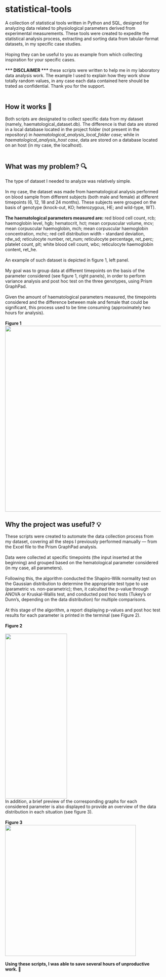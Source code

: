# statistical-tools
A collection of statistical tools written in Python and SQL, designed for analyzing data related to physiological parameters derived from experimental measurements. These tools were created to expedite the statistical analysis process, extracting and sorting data from tabular-format datasets, in my specific case studies.<br>
<br>
Hoping they can be useful to you as example from which collecting inspiration for your specific cases.<br>
<br>
**\*\*\* DISCLAIMER \*\*\*** these scripts were written to help me in my laboratory data analysis work. The example I used to explain how they work show totally random values, in any case each data contained here should be trated as confidential. Thank you for the support.<br>
<br>
## How it works :wrench: <br>
Both scripts are designated to collect specific data from my dataset (namely, haematological_dataset.db). The difference is that data are stored in a local database located in the project folder (not present in the repository) in *haematological_analysis_local_folder case*; while in *haematological_analysis_host case*, data are stored on a database located on an host (in my case, the localhost).<br><br>
## What was my problem? :mag:<br>
The type of dataset I needed to analyze was relatively simple.<br><br> 
In my case, the dataset was made from haematological analysis performed on blood sample from different subjects (both male and female) at different timepoints (6, 12, 18 and 24 months). These subjects were grouped on the basis of genotype (knock-out, KO; heterozygous, HE; and wild-type, WT).<br><br> 
**The haematological parameters measured are:** red blood cell count, rcb; haemoglobin level, hgb; hematocrit, hct; mean corpuscular volume, mcv; mean corpuscular haemoglobin, mch; mean corpuscular haemoglobin concentration, mchc; red cell distribution width - standard deviation, rdw_sd; reticulocyte number, ret_num; reticulocyte percentage, ret_perc; platelet count, plt; white blood cell count, wbc; reticulocyte haemoglobin content, ret_he.<br><br> 
An example of such dataset is depicted in figure 1, left panel.<br><br> 
My goal was to group data at different timepoints on the basis of the parameter considered (see figure 1, right panels), in order to perform variance analysis and post hoc test on the three genotypes, using Prism GraphPad.<br><br> 
Given the amount of haematological parameters measured, the timepoints considered and the difference between male and female that could be significant, this process used to be time consuming (approximately two hours for analysis).<br><br>
**Figure 1**<br>
<img src="https://github.com/alanzanardi/statistical-tools/blob/main/Fig1.jpg" width="1188" height="600">
<br>
## Why the project was useful? :bulb:<br>
These scripts were created to automate the data collection process from my dataset, covering all the steps I previously performed manually — from the Excel file to the Prism GraphPad analysis.<br><br> 
Data were collected at specific timepoints (the input inserted at the beginning) and grouped based on the hematological parameter considered (in my case, all parameters).<br><br> 
Following this, the algorithm conducted the Shapiro-Wilk normality test on the Gaussian distribution to determine the appropriate test type to use (parametric vs. non-parametric); then, it calculted the p-value through ANOVA or Kruskal-Wallis test, and conducted post hoc tests (Tukey’s or Dunn’s, depending on the data distribution) for multiple comparisons.<br><br> 
At this stage of the algorithm, a report displaying p-values and post hoc test results for each parameter is printed in the terminal (see Figure 2).<br><br>
**Figure 2**<br><br> 
<img src="https://github.com/alanzanardi/statistical-tools/blob/main/Fig2.jpg" width="200" height="533">
<br>
In addition, a brief preview of the corresponding graphs for each considered parameter is also displayed to provide an overview of the data distribution in each situation (see figure 3).<br><br>
**Figure 3**<br>
<img src="https://github.com/alanzanardi/statistical-tools/blob/main/Fig3.jpeg" idth="400" height="423"><br><br> 
**Using these scripts, I was able to save several hours of unproductive work. :smiling_face_with_three_hearts:**
